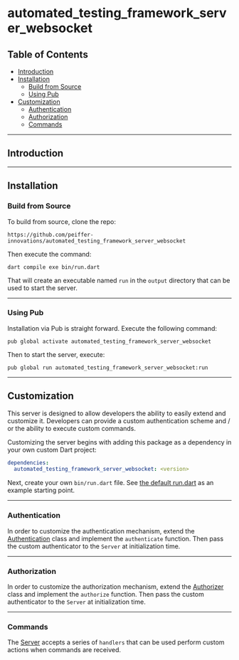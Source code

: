 # automated_testing_framework_server_websocket

## Table of Contents

* [Introduction](#introduction)
* [Installation](#installation)
  * [Build from Source](#build-from-source)
  * [Using Pub](#using-pub)
* [Customization](#customization)
  * [Authentication](#authentication)
  * [Authorization](#authorization)
  * [Commands](#commands)


---

## Introduction



---

## Installation

### Build from Source

To build from source, clone the repo:

```
https://github.com/peiffer-innovations/automated_testing_framework_server_websocket
```

Then execute the command:
```
dart compile exe bin/run.dart
```

That will create an executable named `run` in the `output` directory that can be used to start the server.

---

### Using Pub

Installation via Pub is straight forward.  Execute the following command:

```
pub global activate automated_testing_framework_server_websocket
```

Then to start the server, execute:
```
pub global run automated_testing_framework_server_websocket:run
```

---

## Customization

This server is designed to allow developers the ability to easily extend and customize it.  Developers can provide a custom authentication scheme and / or the ability to execute custom commands.

Customizing the server begins with adding this package as a dependency in your own custom Dart project:
```yaml
dependencies: 
  automated_testing_framework_server_websocket: <version>
```

Next, create your own `bin/run.dart` file.  See [the default run.dart](https://github.com/peiffer-innovations/automated_testing_framework_server_websocket/blob/main/bin/run.dart) as an example starting point.


---

### Authentication

In order to customize the authentication mechanism, extend the [Authentication](https://github.com/peiffer-innovations/automated_testing_framework_server_websocket/blob/main/lib/src/security/authentication/authenticator.dart) class and implement the `authenticate` function.  Then pass the custom authenticator to the `Server` at initialization time.



---

### Authorization

In order to customize the authorization mechanism, extend the [Authorizer](https://github.com/peiffer-innovations/automated_testing_framework_server_websocket/blob/main/lib/src/security/authorization/authorizer.dart) class and implement the `authorize` function.  Then pass the custom authenticator to the `Server` at initialization time.


---

### Commands

The [Server](https://pub.dev/documentation/automated_testing_framework_server_websocket/latest/automated_testing_framework_server_websocket/Server-class.html) accepts a series of `handlers` that can be used perform custom actions when commands are received.